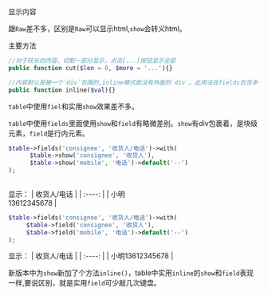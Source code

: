 显示内容

跟`Raw`差不多，区别是`Raw`可以显示html,`show`会转义html。

主要方法

```php
//对于较长的内容，切割一部分显示，点击[...]按钮显示全部
public function cut($len = 0, $more = '...'){}

//内容默认是被一个`div`包围的,inline模式就没有外面的`div`。此用法在fields包含多个`show`时有用
public function inline($val){}
```

`table`中使用`fiel`和实用`show`效果差不多。

`table`中使用`fields`里面使用`show`和`field`有略微差别。`show`有div包裹着，是块级元素，`field`是行内元素。


```php
$table->fields('consignee', '收货人/电话')->with(
      $table->show('consignee', '收货人'),
      $table->show('mobile', '电话')->default('--')
);
        
```
显示：
|  收货人/电话   |
|  :----:  |
| 小明<br>13612345678  | 

```php
$table->fields('consignee', '收货人/电话')->with(
     $table->field('consignee', '收货人'),
     $table->field('mobile', '电话')->default('--')
);
```
显示：
|  收货人/电话   |
|  :----:  |
| 小明13612345678  | 

新版本中为`show`新加了个方法`inline()`，table中实用`inline`的`show`和`field`表现一样,要说区别，就是实用`field`可少敲几次键盘。
